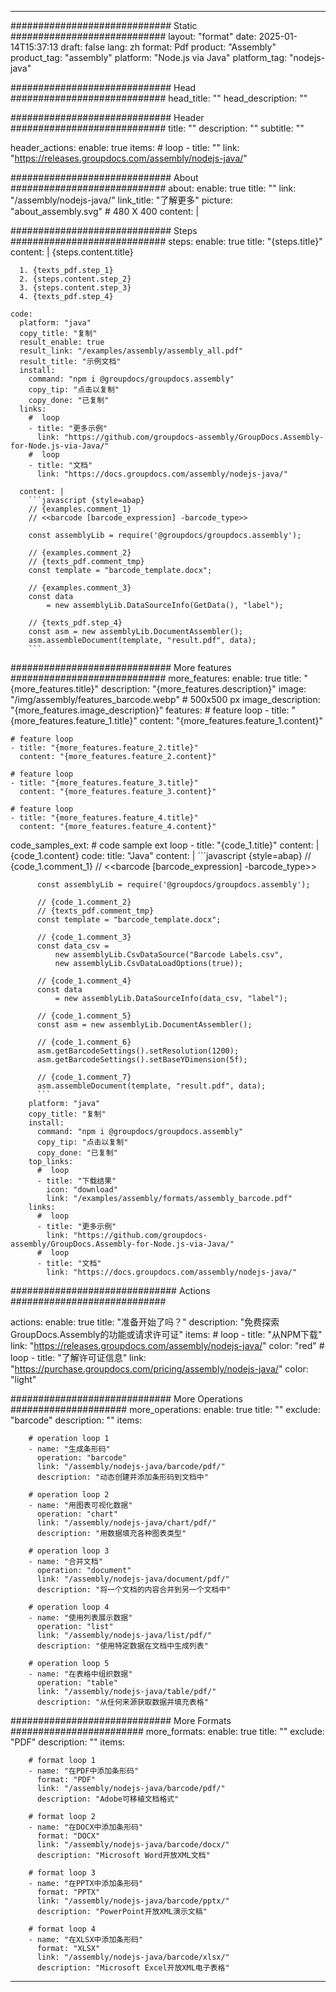 



---
############################# Static ############################
layout: "format"
date:  2025-01-14T15:37:13
draft: false
lang: zh
format: Pdf
product: "Assembly"
product_tag: "assembly"
platform: "Node.js via Java"
platform_tag: "nodejs-java"

############################# Head ############################
head_title: ""
head_description: ""

############################# Header ############################
title: "" 
description: ""
subtitle: "" 

header_actions:
  enable: true
  items:
    #  loop
    - title: ""
      link: "https://releases.groupdocs.com/assembly/nodejs-java/"
      
############################# About ############################
about:
    enable: true
    title: ""
    link: "/assembly/nodejs-java/"
    link_title: "了解更多"
    picture: "about_assembly.svg" # 480 X 400
    content: |
       

############################# Steps ############################
steps:
    enable: true
    title: "{steps.title}"
    content: |
      {steps.content.title}
      
      1. {texts_pdf.step_1}
      2. {steps.content.step_2}
      3. {steps.content.step_3}
      4. {texts_pdf.step_4}
   
    code:
      platform: "java"
      copy_title: "复制"
      result_enable: true
      result_link: "/examples/assembly/assembly_all.pdf"
      result_title: "示例文档"
      install:
        command: "npm i @groupdocs/groupdocs.assembly"
        copy_tip: "点击以复制"
        copy_done: "已复制"
      links:
        #  loop
        - title: "更多示例"
          link: "https://github.com/groupdocs-assembly/GroupDocs.Assembly-for-Node.js-via-Java/"
        #  loop
        - title: "文档"
          link: "https://docs.groupdocs.com/assembly/nodejs-java/"
          
      content: |
        ```javascript {style=abap}
        // {examples.comment_1}
        // <<barcode [barcode_expression] -barcode_type>>
    
        const assemblyLib = require('@groupdocs/groupdocs.assembly');

        // {examples.comment_2}
        // {texts_pdf.comment_tmp}
        const template = "barcode_template.docx";

        // {examples.comment_3}
        const data 
            = new assemblyLib.DataSourceInfo(GetData(), "label");

        // {texts_pdf.step_4}
        const asm = new assemblyLib.DocumentAssembler();
        asm.assembleDocument(template, "result.pdf", data);
        ```           

############################# More features ############################
more_features:
  enable: true
  title: "{more_features.title}"
  description: "{more_features.description}"
  image: "/img/assembly/features_barcode.webp" # 500x500 px
  image_description: "{more_features.image_description}"
  features:
    # feature loop
    - title: "{more_features.feature_1.title}"
      content: "{more_features.feature_1.content}"

    # feature loop
    - title: "{more_features.feature_2.title}"
      content: "{more_features.feature_2.content}"

    # feature loop
    - title: "{more_features.feature_3.title}"
      content: "{more_features.feature_3.content}"

    # feature loop
    - title: "{more_features.feature_4.title}"
      content: "{more_features.feature_4.content}"
      
  code_samples_ext:
    # code sample ext loop
    - title: "{code_1.title}"
      content: |
        {code_1.content}
      code:
        title: "Java"
        content: |
          ```javascript {style=abap}
          // {code_1.comment_1}
          // <<barcode [barcode_expression] -barcode_type>>
          
          const assemblyLib = require('@groupdocs/groupdocs.assembly');

          // {code_1.comment_2}
          // {texts_pdf.comment_tmp}
          const template = "barcode_template.docx";

          // {code_1.comment_3}
          const data_csv =
              new assemblyLib.CsvDataSource("Barcode Labels.csv", 
              new assemblyLib.CsvDataLoadOptions(true));

          // {code_1.comment_4}
          const data 
              = new assemblyLib.DataSourceInfo(data_csv, "label");

          // {code_1.comment_5}
          const asm = new assemblyLib.DocumentAssembler();

          // {code_1.comment_6}
          asm.getBarcodeSettings().setResolution(1200);
          asm.getBarcodeSettings().setBaseYDimension(5f);

          // {code_1.comment_7}
          asm.assembleDocument(template, "result.pdf", data);
          ```
        platform: "java"
        copy_title: "复制"
        install:
          command: "npm i @groupdocs/groupdocs.assembly"
          copy_tip: "点击以复制"
          copy_done: "已复制"
        top_links:
          #  loop
          - title: "下载结果"
            icon: "download"
            link: "/examples/assembly/formats/assembly_barcode.pdf"
        links:
          #  loop
          - title: "更多示例"
            link: "https://github.com/groupdocs-assembly/GroupDocs.Assembly-for-Node.js-via-Java/"
          #  loop
          - title: "文档"
            link: "https://docs.groupdocs.com/assembly/nodejs-java/"
            

            


############################## Actions ############################

actions:
  enable: true
  title: "准备开始了吗？"
  description: "免费探索GroupDocs.Assembly的功能或请求许可证"
  items:
    #  loop
    - title: "从NPM下载"
      link: "https://releases.groupdocs.com/assembly/nodejs-java/"
      color: "red"
        #  loop
    - title: "了解许可证信息"
      link: "https://purchase.groupdocs.com/pricing/assembly/nodejs-java/"
      color: "light"


############################# More Operations #####################
more_operations:
    enable: true
    title: ""
    exclude: "barcode"
    description: ""
    items: 
          
        # operation loop 1
        - name: "生成条形码"
          operation: "barcode"
          link: "/assembly/nodejs-java/barcode/pdf/"
          description: "动态创建并添加条形码到文档中"

        # operation loop 2
        - name: "用图表可视化数据"
          operation: "chart"
          link: "/assembly/nodejs-java/chart/pdf/"
          description: "用数据填充各种图表类型"

        # operation loop 3
        - name: "合并文档"
          operation: "document"
          link: "/assembly/nodejs-java/document/pdf/"
          description: "将一个文档的内容合并到另一个文档中"

        # operation loop 4
        - name: "使用列表展示数据"
          operation: "list"
          link: "/assembly/nodejs-java/list/pdf/"
          description: "使用特定数据在文档中生成列表"

        # operation loop 5
        - name: "在表格中组织数据"
          operation: "table"
          link: "/assembly/nodejs-java/table/pdf/"
          description: "从任何来源获取数据并填充表格"
         
          
############################# More Formats ########################
more_formats:
    enable: true
    title: ""
    exclude: "PDF"
    description: ""
    items: 
          
        # format loop 1
        - name: "在PDF中添加条形码"
          format: "PDF"
          link: "/assembly/nodejs-java/barcode/pdf/"
          description: "Adobe可移植文档格式"
          
        # format loop 2
        - name: "在DOCX中添加条形码"
          format: "DOCX"
          link: "/assembly/nodejs-java/barcode/docx/"
          description: "Microsoft Word开放XML文档"
          
        # format loop 3
        - name: "在PPTX中添加条形码"
          format: "PPTX"
          link: "/assembly/nodejs-java/barcode/pptx/"
          description: "PowerPoint开放XML演示文稿"
          
        # format loop 4
        - name: "在XLSX中添加条形码"
          format: "XLSX"
          link: "/assembly/nodejs-java/barcode/xlsx/"
          description: "Microsoft Excel开放XML电子表格"


          

---